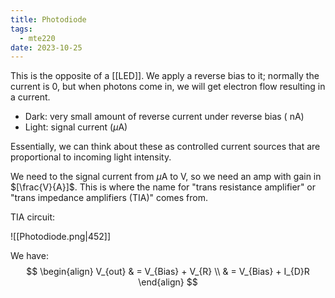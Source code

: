 ```yaml
---
title: Photodiode
tags:
  - mte220
date: 2023-10-25
---
```

This is the opposite of a [[LED]]. We apply a reverse bias to it; normally the current is 0, but when photons come in, we will get electron flow resulting in a current.

- Dark: very small amount of reverse current under reverse bias ($\text{ nA}$)
- Light: signal current ($\mu \text{A}$)

Essentially, we can think about these as controlled current sources that are proportional to incoming light intensity.

We need to the signal current from $\mu \text{A}$ to $\text{V}$, so we need an amp with gain in $[\frac{V}{A}]$. This is where the name for "trans resistance amplifier" or "trans impedance amplifiers (TIA)" comes from.

TIA circuit:

![[Photodiode.png|452]]

We have:
$$
\begin{align}
V_{out}  & = V_{Bias} + V_{R} \\
	 & = V_{Bias} + I_{D}R
\end{align}
$$